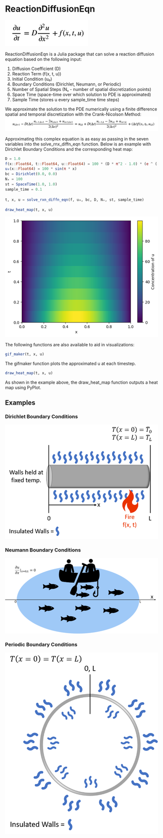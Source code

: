 # ReactionDiffusionEqn
![Diffusion Equation](https://github.com/SimonEnsemble/RxnDfn/blob/master/Images/DfnEqnPic.PNG)

ReactionDiffusionEqn is a Julia package that can solve a reaction diffusion equation based on the following input:
1. Diffusion Coefficient (D)
2. Reaction Term (f(x, t, u))
3. Initial Condition (u₀)
4. Boundary Conditions (Dirichlet, Neumann, or Periodic)
5. Number of Spatial Steps (Nₓ - number of spatial discretization points)
6. Space Time (space-time over which solution to PDE is approximated)
7. Sample Time (stores u every sample_time time steps)

We approximate the solution to the PDE numerically using a finite difference spatial and temporal discretization with the Crank-Nicolson Method:
![Crank-Nicolson Equation](https://github.com/SimonEnsemble/RxnDfn/blob/master/Images/Crank-NicolsonEqnPic.PNG)

Approximating this complex equation is as easy as passing in the seven variables into the solve_rnx_diffn_eqn function.
Below is an example with Dirichlet Boundary Conditions and the corresponding heat map:
```Julia
D = 1.0
f(x::Float64, t::Float64, u::Float64) = 100 * (D * π^2 - 1.0) * (e ^ (-t)  * sin(π * x))
u₀(x::Float64) = 100 * sin(π * x)
bc = Dirichlet(0.0, 0.0)
Nₓ = 100
st = SpaceTime(1.0, 1.0)
sample_time = 0.1

t, x, u = solve_rxn_diffn_eqn(f, u₀, bc, D, Nₓ, st, sample_time)

draw_heat_map(t, x, u)
```
![Dirichlet Heat Map](https://github.com/SimonEnsemble/RxnDfn/blob/master/Images/DirichletHeatMap.png)

The following functions are also available to aid in visualizations:
```Julia
gif_maker(t, x, u)
```
The gifmaker function plots the approximated u at each timestep.

```Julia
draw_heat_map(t, x, u)
```
As shown in the example above, the draw_heat_map function outputs a heat map using PyPlot.

## Examples

### Dirichlet Boundary Conditions
![Dirichlet Heat Transfer](https://github.com/SimonEnsemble/RxnDfn/blob/master/Images/DirichletHeatTransferPic.png)

### Neumann Boundary Conditions
![Neumann Fish Boundary Conditions](https://github.com/SimonEnsemble/RxnDfn/blob/master/Images/NeumannFishPic.png)

### Periodic Boundary Conditions
![Periodic Thin Ring Example](https://github.com/SimonEnsemble/RxnDfn/blob/master/Images/PeriodicRingPic.png)
